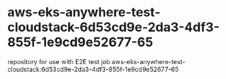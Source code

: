 # aws-eks-anywhere-test-cloudstack-6d53cd9e-2da3-4df3-855f-1e9cd9e52677-65
repository for use with E2E test job aws-eks-anywhere-test-cloudstack:6d53cd9e-2da3-4df3-855f-1e9cd9e52677-65
